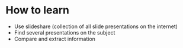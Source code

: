 # How to learn
* Use slideshare (collection of all slide presentations on the internet)
* Find several presentations on the subject
* Compare and extract information
